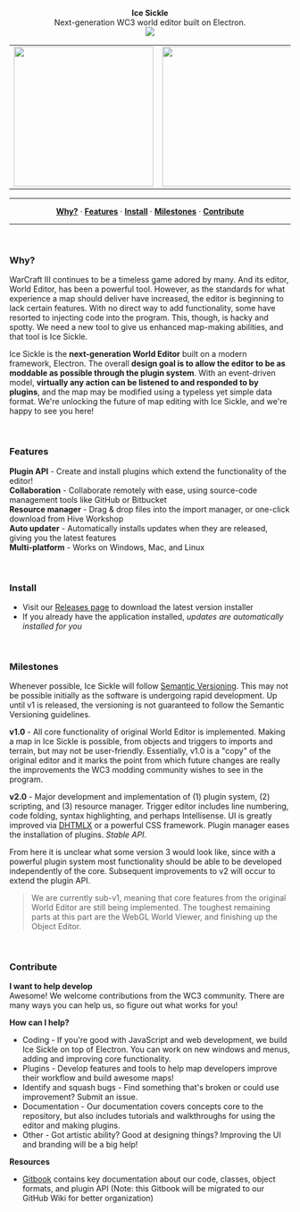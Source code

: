 <p align='center'>
  <b>Ice Sickle</b><br/>
  Next-generation WC3 world editor built on Electron.<br/>
  <a href='https://github.com/ChiefOfGxBxL/Ice-Sickle/releases/latest'><img src='https://img.shields.io/badge/Install-Latest%20version-brightgreen.svg?style=flat-square'/></a>
</p>

<table>
  <tr>
    <td><img src='https://user-images.githubusercontent.com/4079034/27198349-cee5f068-51df-11e7-9457-f1cf3467ee10.PNG' width='250' height='250'/></td>
    <td><img src='https://user-images.githubusercontent.com/4079034/29254022-8a6123a4-8051-11e7-8e34-404ec6df9094.png' width='250' height='250'/></td>
    <td><img src='https://user-images.githubusercontent.com/4079034/29254033-e9bce1d0-8051-11e7-9887-a6c323688d9d.png' width='250' height='250'/></td>
    <td><img src='https://user-images.githubusercontent.com/4079034/27198350-ceea71ec-51df-11e7-8abf-35b6185478ca.PNG' width='250' height='250'/></td>
  </tr>
</table>
  
<hr/>
<p align='center'>
  <a href="#why"><strong>Why?</strong></a> &middot;
  <a href="#features"><strong>Features</strong></a> &middot;
  <a href="#install"><strong>Install</strong></a> &middot;
  <a href="#milestones"><strong>Milestones</strong></a> &middot;
  <a href="#contribute"><strong>Contribute</strong></a>
</p>
<hr/>

<br/>

### Why?
WarCraft III continues to be a timeless game adored by many. And its editor, World Editor, has been a powerful tool. However, as the standards for what experience a map should deliver have increased, the editor is beginning to lack certain features. With no direct way to add functionality, some have resorted to injecting code into the program. This, though, is hacky and spotty. We need a new tool to give us enhanced map-making abilities, and that tool is Ice Sickle.

Ice Sickle is the **next-generation World Editor** built on a modern framework, Electron. The overall **design goal is to allow the editor to be as moddable as possible through the plugin system**. With an event-driven model, **virtually any action can be listened to and responded to by plugins**, and the map may be modified using a typeless yet simple data format. We're unlocking the future of map editing with Ice Sickle, and we're happy to see you here!

<br/>

### Features
**Plugin API** - Create and install plugins which extend the functionality of the editor!  
**Collaboration** - Collaborate remotely with ease, using source-code management tools like GitHub or Bitbucket  
**Resource manager** - Drag & drop files into the import manager, or one-click download from Hive Workshop  
**Auto updater** - Automatically installs updates when they are released, giving you the latest features  
**Multi-platform** - Works on Windows, Mac, and Linux  

<br/>

### Install
 * Visit our [Releases page](https://github.com/ChiefOfGxBxL/Ice-Sickle/releases/latest) to download the latest version installer
 * If you already have the application installed, *updates are automatically installed for you*

<br/>

### Milestones
Whenever possible, Ice Sickle will follow [Semantic Versioning](http://semver.org/). This may not be possible initially as the software is undergoing rapid development. Up until v1 is released, the versioning is not guaranteed to follow the Semantic Versioning guidelines.

**v1.0** - All core functionality of original World Editor is implemented. Making a map in Ice Sickle is possible, from objects and triggers to imports and terrain, but may not be user-friendly. Essentially, v1.0 is a "copy" of the original editor and it marks the point from which future changes are really the improvements the WC3 modding community wishes to see in the program.

**v2.0** - Major development and implementation of (1) plugin system, (2) scripting, and (3) resource manager. Trigger editor includes line numbering, code folding, syntax highlighting, and perhaps Intellisense. UI is greatly improved via [DHTMLX](https://dhtmlx.com/docs/products/dhtmlxSuite/) or a powerful CSS framework. Plugin manager eases the installation of plugins. *Stable API*.

From here it is unclear what some version 3 would look like, since with a powerful plugin system most functionality should be able to be developed independently of the core. Subsequent improvements to v2 will occur to extend the plugin API.

 > We are currently sub-v1, meaning that core features from the original World Editor are still being implemented. The toughest remaining parts at this part are the WebGL World Viewer, and finishing up the Object Editor.

<br/>

### Contribute
**I want to help develop**  
Awesome! We welcome contributions from the WC3 community. There are many ways you can help us, so figure out what works for you!
 
**How can I help?**
 * Coding - If you're good with JavaScript and web development, we build Ice Sickle on top of Electron. You can work on new windows and menus, adding and improving core functionality.
 * Plugins - Develop features and tools to help map developers improve their workflow and build awesome maps!
 * Identify and squash bugs - Find something that's broken or could use improvement? Submit an issue.
 * Documentation - Our documentation covers concepts core to the repository, but also includes tutorials and walkthroughs for using the editor and making plugins.
 * Other - Got artistic ability? Good at designing things? Improving the UI and branding will be a big help!
 
**Resources**
 * [Gitbook](https://chiefofgxbxl.gitbooks.io/ice-sickle/) contains key documentation about our code, classes, object formats, and plugin API (Note: this Gitbook will be migrated to our GitHub Wiki for better organization)

<br/>
